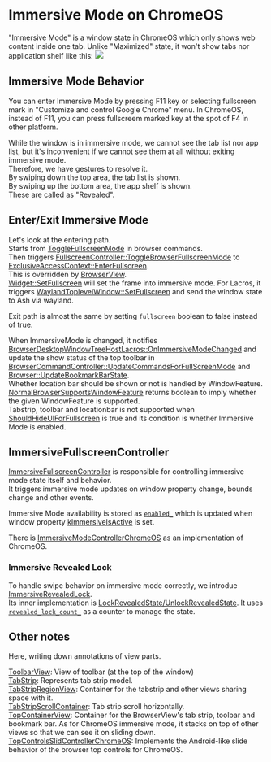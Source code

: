 # Immersive Mode on ChromeOS

"Immersive Mode" is a window state in ChromeOS which only shows web content inside one tab. Unlike "Maximized" state, it won't show tabs nor application shelf like this:
![](https://hackmd.io/_uploads/SyZTWbDdh.png)


## Immersive Mode Behavior
You can enter Immersive Mode by pressing F11 key or selecting fullscreen mark in "Customize and control Google Chrome" menu. In ChromeOS, instead of F11, you can press fullscreem marked key at the spot of F4 in other platform.

While the window is in immersive mode, we cannot see the tab list nor app list, but it's inconvenient if we cannot see them at all without exiting immersive mode.  
Therefore, we have gestures to resolve it.  
By swiping down the top area, the tab list is shown.  
By swiping up the bottom area, the app shelf is shown.  
These are called as "Revealed".

## Enter/Exit Immersive Mode
Let's look at the entering path.  
Starts from [ToggleFullscreenMode](https://source.chromium.org/chromium/chromium/src/+/refs/heads/main:chrome/browser/ui/browser_commands.cc;l=1871;drc=1890f3f74c8100eb1a3e945d34d6fd576d2a9061) in browser commands.  
Then triggers [FullscreenController::ToggleBrowserFullscreenMode](https://source.chromium.org/chromium/chromium/src/+/refs/heads/main:chrome/browser/ui/exclusive_access/fullscreen_controller.cc;l=87;drc=1890f3f74c8100eb1a3e945d34d6fd576d2a9061) to [ExclusiveAccessContext::EnterFullscreen](https://source.chromium.org/chromium/chromium/src/+/refs/heads/main:chrome/browser/ui/exclusive_access/exclusive_access_context.h;l=44;drc=1890f3f74c8100eb1a3e945d34d6fd576d2a9061).  
This is overridden by [BrowserView](https://source.chromium.org/chromium/chromium/src/+/refs/heads/main:chrome/browser/ui/views/frame/browser_view.cc;l=1726;drc=1890f3f74c8100eb1a3e945d34d6fd576d2a9061).  
[Widget::SetFullscreen](https://source.chromium.org/chromium/chromium/src/+/refs/heads/main:ui/views/widget/widget.cc;l=917;drc=1890f3f74c8100eb1a3e945d34d6fd576d2a9061) will set the frame into immersive mode. For Lacros, it triggers [WaylandToplevelWindow::SetFullscreen](https://source.chromium.org/chromium/chromium/src/+/refs/heads/main:ui/ozone/platform/wayland/host/wayland_toplevel_window.cc;l=206;drc=1890f3f74c8100eb1a3e945d34d6fd576d2a9061) and send the window state to Ash via wayland.  

Exit path is almost the same by setting `fullscreen` boolean to false instead of true.

When ImmersiveMode is changed, it notifies [BrowserDesktopWindowTreeHostLacros::OnImmersiveModeChanged](https://source.chromium.org/chromium/chromium/src/+/main:chrome/browser/ui/views/frame/browser_desktop_window_tree_host_lacros.cc;l=227;drc=a173d81e78fe4c609008d0c848f37460fe01dc45) and update the show status of the top toolbar in [BrowserCommandController::UpdateCommandsForFullScreenMode](https://source.chromium.org/chromium/chromium/src/+/refs/heads/main:chrome/browser/ui/browser_command_controller.cc;l=1654;drc=1890f3f74c8100eb1a3e945d34d6fd576d2a9061) and [Browser::UpdateBookmarkBarState](https://source.chromium.org/chromium/chromium/src/+/refs/heads/main:chrome/browser/ui/browser.cc;l=3073;drc=1890f3f74c8100eb1a3e945d34d6fd576d2a9061).  
Whether location bar should be shown or not is handled by WindowFeature.  
[NormalBrowserSupportsWindowFeature](https://source.chromium.org/chromium/chromium/src/+/refs/heads/main:chrome/browser/ui/browser.cc;l=2940;drc=1890f3f74c8100eb1a3e945d34d6fd576d2a9061) returns boolean to imply whether the given WindowFeature is supported.  
Tabstrip, toolbar and locationbar is not supported when [ShouldHideUIForFullscreen](https://source.chromium.org/chromium/chromium/src/+/refs/heads/main:chrome/browser/ui/views/frame/browser_view.cc;l=1810;drc=1890f3f74c8100eb1a3e945d34d6fd576d2a9061) is true and its condition is whether Immersive Mode is enabled.

## ImmersiveFullscreenController
[ImmersiveFullscreenController](https://source.chromium.org/chromium/chromium/src/+/main:chromeos/ui/frame/immersive/immersive_fullscreen_controller.h) is responsible for controlling immersive mode state itself and behavior.  
It triggers immersive mode updates on window property change, bounds change and other events.

Immersive Mode availability is stored as [`enabled_`](https://source.chromium.org/chromium/chromium/src/+/main:chromeos/ui/frame/immersive/immersive_fullscreen_controller.h;l=266;drc=89e1f63c97ae8c66ff1b8de4fbf564978349ac70) which is updated when window property [kImmersiveIsActive](https://source.chromium.org/chromium/chromium/src/+/refs/heads/main:chromeos/ui/base/window_properties.cc;l=39;drc=1890f3f74c8100eb1a3e945d34d6fd576d2a9061) is set.

There is [ImmersiveModeControllerChromeOS](https://source.chromium.org/chromium/chromium/src/+/refs/heads/main:chrome/browser/ui/views/frame/immersive_mode_controller_chromeos.cc) as an implementation of ChromeOS.

### Immersive Revealed Lock
To handle swipe behavior on immersive mode correctly, we introdue [ImmersiveRevealedLock](https://source.chromium.org/chromium/chromium/src/+/refs/heads/main:chromeos/ui/frame/immersive/immersive_revealed_lock.h;drc=e4714ce987b39d3207473e0cd5cc77fbbbf37fda).  
Its inner implementation is [LockRevealedState/UnlockRevealedState](https://source.chromium.org/chromium/chromium/src/+/refs/heads/main:chromeos/ui/frame/immersive/immersive_fullscreen_controller.cc;l=265-280;drc=1890f3f74c8100eb1a3e945d34d6fd576d2a9061). It uses [`revealed_lock_count_`](https://source.chromium.org/chromium/chromium/src/+/refs/heads/main:chromeos/ui/frame/immersive/immersive_fullscreen_controller.h;l=271;drc=1890f3f74c8100eb1a3e945d34d6fd576d2a9061) as a counter to manage the state.

## Other notes
Here, writing down annotations of view parts.  

[ToolbarView](https://source.chromium.org/chromium/chromium/src/+/refs/heads/main:chrome/browser/ui/views/toolbar/toolbar_view.h;l=72;drc=1890f3f74c8100eb1a3e945d34d6fd576d2a9061): View of toolbar (at the top of the window)  
[TabStrip](https://source.chromium.org/chromium/chromium/src/+/refs/heads/main:chrome/browser/ui/views/tabs/tab_strip.h): Represents tab strip model.  
[TabStripRegionView](https://source.chromium.org/chromium/chromium/src/+/main:chrome/browser/ui/views/frame/tab_strip_region_view.h): Container for the tabstrip and other views sharing space with it.  
[TabStripScrollContainer](https://source.chromium.org/chromium/chromium/src/+/refs/heads/main:chrome/browser/ui/views/tabs/tab_strip_scroll_container.h): Tab strip scroll horizontally.  
[TopContainerView](https://source.chromium.org/chromium/chromium/src/+/main:chrome/browser/ui/views/frame/top_container_view.h): Container for the BrowserView's tab strip, toolbar and bookmark bar. As for ChromeOS immersive mode, it stacks on top of other views so that we can see it on sliding down.  
[TopControlsSlidControllerChromeOS](https://source.chromium.org/chromium/chromium/src/+/main:chrome/browser/ui/views/frame/top_controls_slide_controller_chromeos.h): Implements the Android-like slide behavior of the browser top controls for ChromeOS.  
